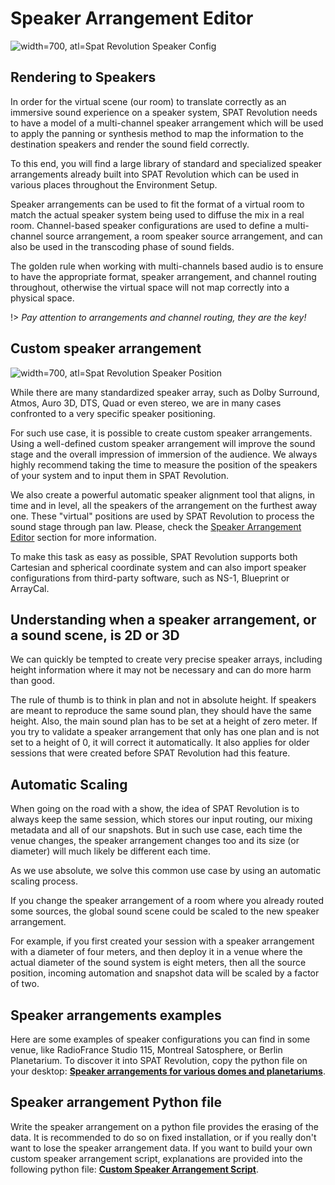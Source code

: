 # Speaker Arrangement Editor

![width=700, atl=Spat Revolution Speaker Config](https://media.githubusercontent.com/media/FLUX-SE/doc_images/main/SpatR/Setup/SpeakerEditor1.png)

## Rendering to Speakers

In order for the virtual scene (our room) to translate correctly as an immersive sound experience on a speaker system, SPAT Revolution needs to have a model of a multi-channel speaker arrangement which will be used to apply the panning or synthesis method to map the information to the destination speakers and render the sound field correctly.

To this end, you will find a large library of standard and specialized speaker arrangements already built into SPAT Revolution which can be used in various places throughout the Environment Setup.

Speaker arrangements can be used to fit the format of a virtual room to match the actual speaker system being used to diffuse the mix in a real room. Channel-based speaker configurations are used to define a multi-channel source arrangement, a room speaker source arrangement, and can also be used in the transcoding phase of sound fields.

The golden rule when working with multi-channels based audio is to ensure to have the appropriate format, speaker arrangement, and channel routing throughout, otherwise the virtual space will not map correctly into a physical space.

!> *Pay attention to arrangements and channel routing, they are the key!*

## Custom speaker arrangement

![width=700, atl=Spat Revolution Speaker Position](https://media.githubusercontent.com/media/FLUX-SE/doc_images/main/SpatR/Setup/SpeakerEditorCompute2.png)

While there are many standardized speaker array, such as Dolby Surround, Atmos, Auro 3D, DTS, Quad or even stereo, we are in many cases confronted to a very specific speaker positioning.

For such use case, it is possible to create custom speaker arrangements. Using a well-defined custom speaker arrangement will improve the sound stage and the overall impression of immersion of the audience. We always highly recommend taking the time to measure the position of the speakers of your system and to input them in SPAT Revolution.

We also create a powerful automatic speaker alignment tool that aligns, in time and in level, all the speakers of the arrangement on the furthest away one. These "virtual" positions are used by SPAT Revolution to process the sound stage through pan law. Please, check the [Speaker Arrangement Editor](Spat_Environment_Speaker_Arrangement_Editor.md) section for more information. 

To make this task as easy as possible, SPAT Revolution supports both Cartesian and spherical coordinate system and can also import speaker configurations from third-party software, such as NS-1, Blueprint or ArrayCal.

## Understanding when a speaker arrangement, or a sound scene, is 2D or 3D

We can quickly be tempted to create very precise speaker arrays, including height information where it may not be necessary and can do more harm than good.

The rule of thumb is to think in plan and not in absolute height. If speakers are meant to reproduce the same sound plan, they should have the same height. Also, the main sound plan has to be set at a height of zero meter. If you try to validate a speaker arrangement that only has one plan and is not set to a height of 0, it will correct it automatically. It also applies for older sessions that were created before SPAT Revolution had this feature.

## Automatic Scaling

When going on the road with a show, the idea of SPAT Revolution is to always keep the same session, which stores our input routing, our mixing metadata and all of our snapshots. But in such use case, each time the venue changes, the speaker arrangement changes too and its size (or diameter) will much likely be different each time.

As we use absolute, we solve this common use case by using an automatic scaling process. 

If you change the speaker arrangement of a room where you already routed some sources, the global sound scene could be scaled to the new speaker arrangement.

For example, if you first created your session with a speaker arrangement with a diameter of four meters, and then deploy it in a venue where the actual diameter of the sound system is eight meters, then all the source position, incoming automation and snapshot data will be scaled by a factor of two. 

<!-- TODO: add the image -->

## Speaker arrangements examples

Here are some examples of speaker configurations you can find in some venue, like RadioFrance Studio 115, Montreal Satosphere, or Berlin Planetarium. To discover it into SPAT Revolution, copy the python file on your desktop: **[Speaker arrangements for various domes and planetariums](https://public.3.basecamp.com/p/pPtg3qFrUsxyPPmQ3b3JLPqW)**.

## Speaker arrangement Python file

Write the speaker arrangement on a python file provides the erasing of the data. It is recommended to do so on fixed installation, or if you really don't want to lose the speaker arrangement data. 
If you want to build your own custom speaker arrangement script, explanations are provided into the following python file:
**[Custom Speaker Arrangement Script](https://public.3.basecamp.com/p/rQStK3igPkaXisYS4Gs5sJ2g)**.

